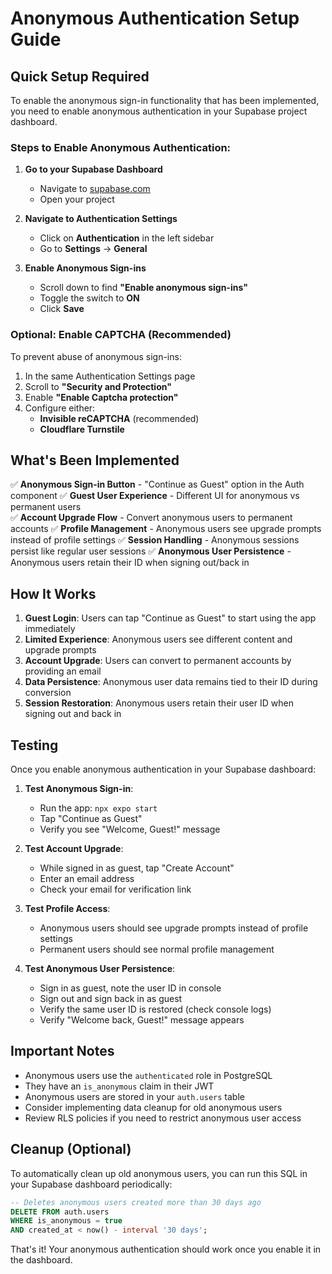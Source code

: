 # Anonymous Authentication Setup Guide

## Quick Setup Required

To enable the anonymous sign-in functionality that has been implemented, you need to enable anonymous authentication in your Supabase project dashboard.

### Steps to Enable Anonymous Authentication:

1. **Go to your Supabase Dashboard**
   - Navigate to [supabase.com](https://supabase.com)
   - Open your project

2. **Navigate to Authentication Settings**
   - Click on **Authentication** in the left sidebar
   - Go to **Settings** → **General**

3. **Enable Anonymous Sign-ins**
   - Scroll down to find **"Enable anonymous sign-ins"**
   - Toggle the switch to **ON**
   - Click **Save**

### Optional: Enable CAPTCHA (Recommended)
To prevent abuse of anonymous sign-ins:

1. In the same Authentication Settings page
2. Scroll to **"Security and Protection"**
3. Enable **"Enable Captcha protection"**
4. Configure either:
   - **Invisible reCAPTCHA** (recommended)
   - **Cloudflare Turnstile**

## What's Been Implemented

✅ **Anonymous Sign-in Button** - "Continue as Guest" option in the Auth component
✅ **Guest User Experience** - Different UI for anonymous vs permanent users  
✅ **Account Upgrade Flow** - Convert anonymous users to permanent accounts
✅ **Profile Management** - Anonymous users see upgrade prompts instead of profile settings
✅ **Session Handling** - Anonymous sessions persist like regular user sessions
✅ **Anonymous User Persistence** - Anonymous users retain their ID when signing out/back in

## How It Works

1. **Guest Login**: Users can tap "Continue as Guest" to start using the app immediately
2. **Limited Experience**: Anonymous users see different content and upgrade prompts
3. **Account Upgrade**: Users can convert to permanent accounts by providing an email
4. **Data Persistence**: Anonymous user data remains tied to their ID during conversion
5. **Session Restoration**: Anonymous users retain their user ID when signing out and back in

## Testing

Once you enable anonymous authentication in your Supabase dashboard:

1. **Test Anonymous Sign-in**:
   - Run the app: `npx expo start`
   - Tap "Continue as Guest"
   - Verify you see "Welcome, Guest!" message

2. **Test Account Upgrade**:
   - While signed in as guest, tap "Create Account"
   - Enter an email address
   - Check your email for verification link

3. **Test Profile Access**:
   - Anonymous users should see upgrade prompts instead of profile settings
   - Permanent users should see normal profile management

4. **Test Anonymous User Persistence**:
   - Sign in as guest, note the user ID in console
   - Sign out and sign back in as guest
   - Verify the same user ID is restored (check console logs)
   - Verify "Welcome back, Guest!" message appears

## Important Notes

- Anonymous users use the `authenticated` role in PostgreSQL
- They have an `is_anonymous` claim in their JWT
- Anonymous users are stored in your `auth.users` table
- Consider implementing data cleanup for old anonymous users
- Review RLS policies if you need to restrict anonymous user access

## Cleanup (Optional)

To automatically clean up old anonymous users, you can run this SQL in your Supabase dashboard periodically:

```sql
-- Deletes anonymous users created more than 30 days ago
DELETE FROM auth.users 
WHERE is_anonymous = true 
AND created_at < now() - interval '30 days';
```

That's it! Your anonymous authentication should work once you enable it in the dashboard. 